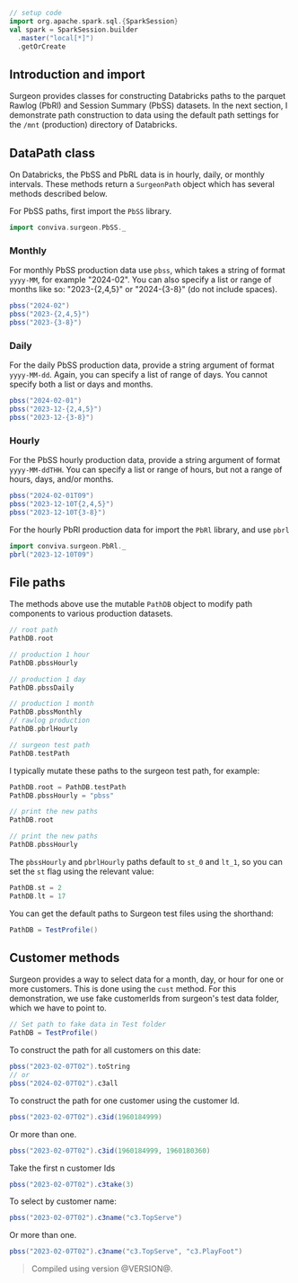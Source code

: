 ```scala mdoc
// setup code
import org.apache.spark.sql.{SparkSession}
val spark = SparkSession.builder
  .master("local[*]")
  .getOrCreate
```

## Introduction and import

Surgeon provides classes for constructing Databricks paths to the parquet Rawlog (PbRl) and
Session Summary (PbSS) datasets. In the next section, I demonstrate path construction to data using the default path settings for  the `/mnt` (production)  directory of Databricks.


## DataPath class

On Databricks, the PbSS and PbRL data is in hourly, daily, or monthly intervals. These methods return a `SurgeonPath` object which has several methods described below. 

For PbSS paths, first import the `PbSS` library.

```scala mdoc
import conviva.surgeon.PbSS._ 
```

### Monthly 
For monthly PbSS production data use `pbss`, which takes a string of format `yyyy-MM`, for example "2024-02". You can also specify a list or range of months like so: "2023-{2,4,5}" or "2024-{3-8}" (do not include spaces).


```scala mdoc
pbss("2024-02")
pbss("2023-{2,4,5}")
pbss("2023-{3-8}")
```

### Daily

For the daily PbSS production data, provide a string argument of format
`yyyy-MM-dd`. Again, you can specify a list of range of days. You cannot
specify both a list or days and months. 

```scala mdoc 
pbss("2024-02-01")
pbss("2023-12-{2,4,5}")
pbss("2023-12-{3-8}")
```

### Hourly

For the PbSS hourly production data, provide a string argument of format
`yyyy-MM-ddTHH`. You can specify a list or range of hours, but not a range of hours, days,
and/or months. 

```scala mdoc 
pbss("2024-02-01T09")
pbss("2023-12-10T{2,4,5}")
pbss("2023-12-10T{3-8}")
```
For the hourly PbRl production data for import the `PbRl` library, and use `pbrl`

```scala mdoc 
import conviva.surgeon.PbRl._
pbrl("2023-12-10T09")
```

## File paths

The methods above use the mutable `PathDB` object to modify path components to various production datasets.

```scala mdoc 
// root path
PathDB.root

// production 1 hour
PathDB.pbssHourly    

// production 1 day   
PathDB.pbssDaily     

// production 1 month
PathDB.pbssMonthly   
// rawlog production
PathDB.pbrlHourly    

// surgeon test path
PathDB.testPath      
```

I typically mutate these paths to the surgeon test path, for example:

```scala mdoc
PathDB.root = PathDB.testPath 
PathDB.pbssHourly = "pbss"    

// print the new paths
PathDB.root                   

// print the new paths
PathDB.pbssHourly             
```

The `pbssHourly` and `pbrlHourly`  paths default to `st_0` and `lt_1`, so you can set the `st`
flag using the relevant value:

```scala mdoc 
PathDB.st = 2
PathDB.lt = 17
```

You can get the default paths to Surgeon test files using the shorthand:

```scala mdoc
PathDB = TestProfile()
```

## Customer methods

Surgeon provides a way to select data for a month, day, or hour for one or more
customers. This is done using the `cust` method. For this demonstration, we use
fake customerIds from surgeon's test data folder, which we have to point to.

```scala mdoc
// Set path to fake data in Test folder
PathDB = TestProfile()
```

 To construct the path for all customers on this date:
```scala mdoc
pbss("2023-02-07T02").toString 
// or 
pbss("2024-02-07T02").c3all
```

To construct the path for one customer using the customer Id. 
```scala mdoc
pbss("2023-02-07T02").c3id(1960184999)
```
Or more than one. 
```scala mdoc
pbss("2023-02-07T02").c3id(1960184999, 1960180360)
```
Take the first n customer Ids
```scala mdoc
pbss("2023-02-07T02").c3take(3)
```
To select by customer name:
```scala mdoc
pbss("2023-02-07T02").c3name("c3.TopServe")
```
Or more than one. 
```scala mdoc
pbss("2023-02-07T02").c3name("c3.TopServe", "c3.PlayFoot")
``` 

> Compiled using version @VERSION@. 
